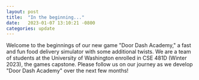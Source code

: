 ```yaml
---
layout: post
title:  "In the beginning..."
date:   2023-01-07 13:10:21 -0800
categories: update
---
```

Welcome to the beginnings of our new game "Door Dash Academy,"
  a fast and fun food delivery simulator with some additional twists.
We are a team of students at the University of Washington
  enrolled in CSE 481D (Winter 2023), the games capstone.
Please follow us on our journey as we develop
  "Door Dash Academy" over the next few months!
